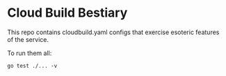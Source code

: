 # Cloud Build Bestiary

This repo contains cloudbuild.yaml configs that exercise esoteric features of
the service.

To run them all:

```
go test ./... -v
```
